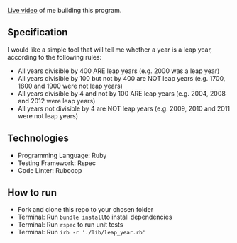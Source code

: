 [Live video](https://drive.google.com/file/d/1KHC-Uye1t8RA7IZs8hVPWodsKxbe53GJ/view?usp=sharing) of me building this program.

## Specification

I would like a simple tool that will tell me whether a year is a leap year, according to the following rules:

- All years divisible by 400 ARE leap years (e.g. 2000 was a leap year)
- All years divisible by 100 but not by 400 are NOT leap years (e.g. 1700, 1800 and 1900 were not leap years)
- All years divisible by 4 and not by 100 ARE leap years (e.g. 2004, 2008 and 2012 were leap years)
- All years not divisible by 4 are NOT leap years (e.g. 2009, 2010 and 2011 were not leap years)

## Technologies

- Programming Language: Ruby
- Testing Framework: Rspec
- Code Linter: Rubocop

## How to run

- Fork and clone this repo to your chosen folder
- Terminal: Run ```bundle install```to install dependencies
- Terminal: Run ```rspec``` to run unit tests
- Terminal: Run ```irb -r './lib/leap_year.rb'```
